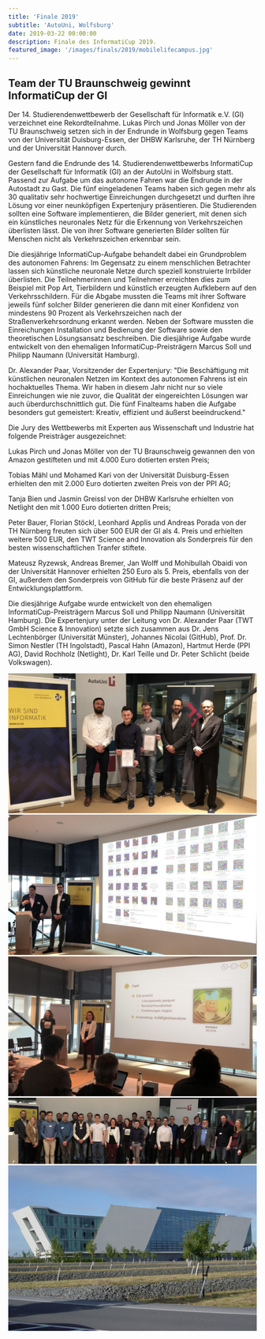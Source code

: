 ```yaml
---
title: 'Finale 2019'
subtitle: 'AutoUni, Wolfsburg'
date: 2019-03-22 00:00:00
description: Finale des InformatiCup 2019.
featured_image: '/images/finals/2019/mobilelifecampus.jpg'
---
```


## Team der TU Braunschweig gewinnt InformatiCup der GI ##

Der 14. Studierendenwettbewerb der Gesellschaft für Informatik e.V. (GI) verzeichnet eine Rekordteilnahme. Lukas Pirch und Jonas Möller von der TU Braunschweig setzen sich in der Endrunde in Wolfsburg gegen Teams von der Universität Duisburg-Essen, der DHBW Karlsruhe, der TH Nürnberg und der Universität Hannover durch.

Gestern fand die Endrunde des 14. Studierendenwettbewerbs InformatiCup der Gesellschaft für Informatik (GI) an der AutoUni in Wolfsburg statt. Passend zur Aufgabe um das autonome Fahren war die Endrunde in der Autostadt zu Gast. Die fünf eingeladenen Teams haben sich gegen mehr als 30 qualitativ sehr hochwertige Einreichungen durchgesetzt und durften ihre Lösung vor einer neunköpfigen Expertenjury präsentieren. Die Studierenden sollten eine Software implementieren, die Bilder generiert, mit denen sich ein künstliches neuronales Netz für die Erkennung von Verkehrszeichen überlisten lässt. Die von ihrer Software generierten Bilder sollten für Menschen nicht als Verkehrszeichen erkennbar sein.

Die diesjährige InformatiCup-Aufgabe behandelt dabei ein Grundproblem des autonomen Fahrens: Im Gegensatz zu einem menschlichen Betrachter lassen sich künstliche neuronale Netze durch speziell konstruierte Irrbilder überlisten. Die Teilnehmerinnen und Teilnehmer erreichten dies zum Beispiel mit Pop Art, Tierbildern und künstlich erzeugten Aufklebern auf den Verkehrsschildern. Für die Abgabe mussten die Teams mit ihrer Software jeweils fünf solcher Bilder generieren die dann mit einer Konfidenz von mindestens 90 Prozent als Verkehrszeichen nach der Straßenverkehrsordnung erkannt werden. Neben der Software mussten die Einreichungen Installation und Bedienung der Software sowie den theoretischen Lösungsansatz beschreiben. Die diesjährige Aufgabe wurde entwickelt von den ehemaligen InformatiCup-Preisträgern Marcus Soll und Philipp Naumann (Universität Hamburg).

Dr. Alexander Paar, Vorsitzender der Expertenjury: "Die Beschäftigung mit künstlichen neuronalen Netzen im Kontext des autonomen Fahrens ist ein hochaktuelles Thema. Wir haben in diesem Jahr nicht nur so viele Einreichungen wie nie zuvor, die Qualität der eingereichten Lösungen war auch überdurchschnittlich gut. Die fünf Finalteams haben die Aufgabe besonders gut gemeistert: Kreativ, effizient und äußerst beeindruckend."

Die Jury des Wettbewerbs mit Experten aus Wissenschaft und Industrie hat folgende Preisträger ausgezeichnet:

Lukas Pirch und Jonas Möller von der TU Braunschweig gewannen den von Amazon gestifteten und mit 4.000 Euro dotierten ersten Preis;

Tobias Mähl und Mohamed Kari von der Universität Duisburg-Essen erhielten den mit 2.000 Euro dotierten zweiten Preis von der PPI AG;

Tanja Bien und Jasmin Greissl von der DHBW Karlsruhe erhielten von Netlight den mit 1.000 Euro dotierten dritten Preis;

Peter Bauer, Florian Stöckl, Leonhard Applis und Andreas Porada von der TH Nürnberg freuten sich über 500 EUR der GI als 4. Preis und erhielten weitere 500 EUR, den TWT Science and Innovation als Sonderpreis für den besten wissenschaftlichen Tranfer stiftete.

Mateusz Ryzewsk, Andreas Bremer, Jan Wolff und Mohibullah Obaidi von der Universität Hannover erhielten 250 Euro als 5. Preis, ebenfalls von der GI, außerdem den Sonderpreis von GitHub für die beste Präsenz auf der Entwicklungsplattform.

Die diesjährige Aufgabe wurde entwickelt von den ehemaligen InformatiCup-Preisträgern Marcus Soll und Philipp Naumann (Universität Hamburg). Die Expertenjury unter der Leitung von Dr. Alexander Paar (TWT GmbH Science & Innovation) setzte sich zusammen aus Dr. Jens Lechtenbörger (Universität Münster), Johannes Nicolai (GitHub), Prof. Dr. Simon Nestler (TH Ingolstadt), Pascal Hahn (Amazon), Hartmut Herde (PPI AG), David Rochholz (Netlight), Dr. Karl Teille und Dr. Peter Schlicht (beide Volkswagen).

<div class="gallery" data-columns="1">
	<img src="/images/finals/2019/1.jpg">
    <img src="/images/finals/2019/2.jpg">
    <img src="/images/finals/2019/3.jpg">
    <img src="/images/finals/2019/all.jpg">
    <img src="/images/finals/2019/mobilelifecampus.jpg">
</div>
